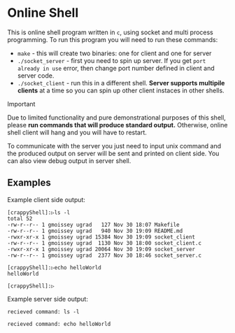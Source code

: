 # Online Shell

This is online shell program written in `c`, using socket and multi process programming. 
To run this program you will need to run these commands:

-   `make` - this will create two binaries: one for client and one for server
-   `./socket_server` - first you need to spin up server. If you get `port already in use` error, then change port number defined in client and server code.
-   `./socket_client` - run this in a different shell. **Server supports multipile clients** at a time so you can spin up other client instaces in other shells.

> [!IMPORTANT]
> Due to limited functionality and pure demonstrational purposes of this shell, please **run commands that will produce standard output.** Otherwise, online shell client will hang and you will have to restart.

To communicate with the server you just need to input unix command and the produced output on server will be sent and printed on client side.
You can also view debug output in server shell.


## Examples

Example client side output:
```
[crappyShell]:▷ls -l
total 52
-rw-r--r-- 1 gmoissey ugrad   127 Nov 30 18:07 Makefile
-rw-r--r-- 1 gmoissey ugrad   940 Nov 30 19:09 README.md
-rwxr-xr-x 1 gmoissey ugrad 15384 Nov 30 19:09 socket_client
-rw-r--r-- 1 gmoissey ugrad  1130 Nov 30 18:00 socket_client.c
-rwxr-xr-x 1 gmoissey ugrad 20064 Nov 30 19:09 socket_server
-rw-r--r-- 1 gmoissey ugrad  2377 Nov 30 18:46 socket_server.c

[crappyShell]:▷echo helloWorld
helloWorld

[crappyShell]:▷
```

Example server side output:
```
recieved command: ls -l

recieved command: echo helloWorld
```